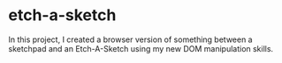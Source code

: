 # etch-a-sketch
In this project, I created a browser version of something between a sketchpad and an Etch-A-Sketch using my new DOM manipulation skills.